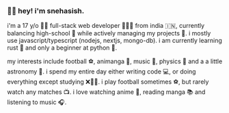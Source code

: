 ### 👋🏻 hey! i'm snehasish.

i'm a 17 y/o 👦🏻 full-stack web developer 👨🏻‍💻 from india 🇮🇳, currently balancing high-school 🎒 while actively managing my projects 📂. i mostly use javascript/typescript (nodejs, nextjs, mongo-db). i am currently learning rust 🧡 and only a beginner at python 🐍.

my interests include football ⚽, animanga 💢, music 🎵, physics 🍎 and a a little astronomy 🌌. i spend my entire day either writing code 💻, or doing everything except studying ❌✍🏻. i play football sometimes ⚽, but rarely watch any matches 📺. i love watching anime 🥰, reading manga 📚 and listening to music 🎧.
